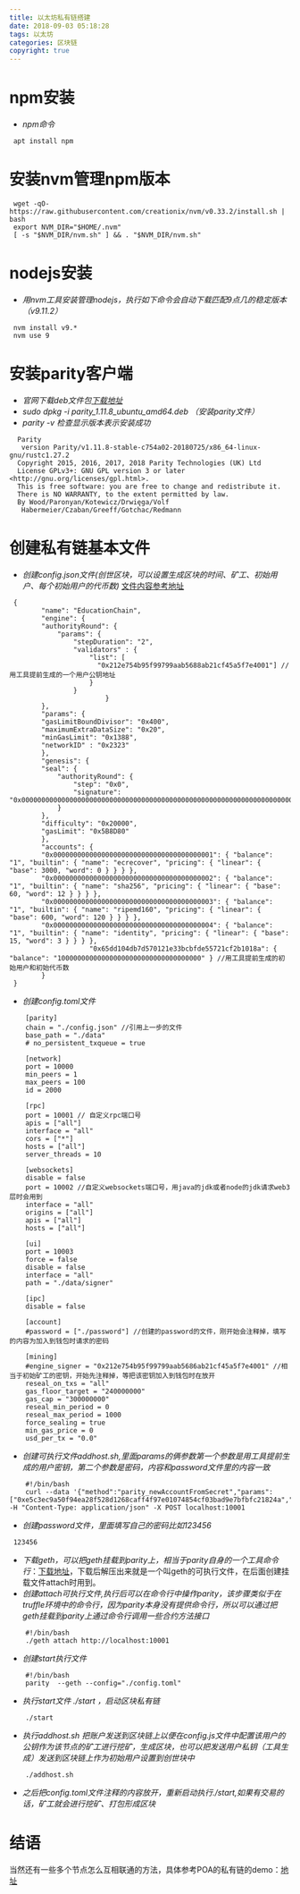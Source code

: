 ```yaml
---
title: 以太坊私有链搭建
date: 2018-09-03 05:18:28
tags: 以太坊
categories: 区块链
copyright: true
---
```


# npm安装
+ *npm命令*

``` 
 apt install npm
```


#  安装nvm管理npm版本
```
 wget -qO- https://raw.githubusercontent.com/creationix/nvm/v0.33.2/install.sh | bash
 export NVM_DIR="$HOME/.nvm"
 [ -s "$NVM_DIR/nvm.sh" ] && . "$NVM_DIR/nvm.sh"
```
<!-- more -->
# nodejs安装
+  *用nvm工具安装管理nodejs，执行如下命令会自动下载匹配9点几的稳定版本（v9.11.2）*

```
 nvm install v9.*
 nvm use 9
```
#  安装parity客户端
+   *官网下载deb文件包[下载地址](https://www.parity.io/)*
+   *sudo dpkg -i parity_1.11.8_ubuntu_amd64.deb   （安装parity文件）*
+   *parity -v  检查显示版本表示安装成功*

```
  Parity
   version Parity/v1.11.8-stable-c754a02-20180725/x86_64-linux-gnu/rustc1.27.2
  Copyright 2015, 2016, 2017, 2018 Parity Technologies (UK) Ltd
  License GPLv3+: GNU GPL version 3 or later <http://gnu.org/licenses/gpl.html>.
  This is free software: you are free to change and redistribute it.
  There is NO WARRANTY, to the extent permitted by law.
  By Wood/Paronyan/Kotewicz/Drwięga/Volf
   Habermeier/Czaban/Greeff/Gotchac/Redmann
```
# 创建私有链基本文件
+   *创建config.json文件(创世区块，可以设置生成区块的时间、矿工、初始用户、每个初始用户的代币数)* [文件内容参考地址](https://wiki.parity.io/Chain-specification)

``` 
 {
	    "name": "EducationChain",
	    "engine": {
		"authorityRound": {
		    "params": {
		        "stepDuration": "2",
		        "validators" : {
		            "list": [
		              "0x212e754b95f99799aab5688ab21cf45a5f7e4001"] //用工具提前生成的一个用户公钥地址
		    		}
				}
						}
	    },
	    "params": {
		"gasLimitBoundDivisor": "0x400",
		"maximumExtraDataSize": "0x20",
		"minGasLimit": "0x1388",
		"networkID" : "0x2323"
	    },
	    "genesis": {
		"seal": {
		    "authorityRound": {
		        "step": "0x0",
		        "signature": "0x0000000000000000000000000000000000000000000000000000000000000000000000000000000000000000000000000000000000000000000000000000000000"
		    }
		},
		"difficulty": "0x20000",
		"gasLimit": "0x5B8D80"
	    },
	    "accounts": {
		"0x0000000000000000000000000000000000000001": { "balance": "1", "builtin": { "name": "ecrecover", "pricing": { "linear": { "base": 3000, "word": 0 } } } },
		"0x0000000000000000000000000000000000000002": { "balance": "1", "builtin": { "name": "sha256", "pricing": { "linear": { "base": 60, "word": 12 } } } },
		"0x0000000000000000000000000000000000000003": { "balance": "1", "builtin": { "name": "ripemd160", "pricing": { "linear": { "base": 600, "word": 120 } } } },
		"0x0000000000000000000000000000000000000004": { "balance": "1", "builtin": { "name": "identity", "pricing": { "linear": { "base": 15, "word": 3 } } } },
					"0x65dd104db7d570121e33bcbfde55721cf2b1018a": { "balance": "100000000000000000000000000000000000" } //用工具提前生成的初始用户和初始代币数
	    }
 }
```

+   *创建config.toml文件*
``` 
	[parity]
	chain = "./config.json" //引用上一步的文件
	base_path = "./data"
	# no_persistent_txqueue = true

	[network]
	port = 10000
	min_peers = 1
	max_peers = 100
	id = 2000

	[rpc]
	port = 10001 // 自定义rpc端口号
	apis = ["all"]
	interface = "all"
	cors = ["*"]
	hosts = ["all"]
	server_threads = 10

	[websockets]
	disable = false
	port = 10002 //自定义websockets端口号，用java的jdk或者node的jdk请求web3层时会用到
	interface = "all"
	origins = ["all"]
	apis = ["all"]
	hosts = ["all"]

	[ui]
	port = 10003
	force = false
	disable = false
	interface = "all"
	path = "./data/signer"

	[ipc]
	disable = false

	[account]
	#password = ["./password"] //创建的password的文件，刚开始会注释掉，填写的内容为加入到钱包时请求的密码

	[mining]
	#engine_signer = "0x212e754b95f99799aab5686ab21cf45a5f7e4001" //相当于初始矿工的密钥，开始先注释掉，等把该密钥加入到钱包时在放开
	reseal_on_txs = "all"
	gas_floor_target = "240000000"
	gas_cap = "300000000"
	reseal_min_period = 0
	reseal_max_period = 1000
	force_sealing = true
	min_gas_price = 0
	usd_per_tx = "0.0"
```

+  *创建可执行文件addhost.sh,里面params的俩参数第一个参数是用工具提前生成的用户密钥，第二个参数是密码，内容和password文件里的内容一致*

```
	#!/bin/bash
	curl --data '{"method":"parity_newAccountFromSecret","params":["0xe5c3ec9a50f94ea28f528d1268caff4f97e01074854cf03bad9e7bfbfc21824a","123456"],"id":1,"jsonrpc":"2.0"}' -H "Content-Type: application/json" -X POST localhost:10001
```

+   *创建password文件，里面填写自己的密码比如123456*

```
 123456
```

+  *下载geth，可以把geth挂载到parity上，相当于parity自身的一个工具命令行*：[下载地址](https://geth.ethereum.org/downloads/ )，下载后解压出来就是一个叫geth的可执行文件，在后面创建挂载文件attach时用到。
+  *创建attach可执行文件,执行后可以在命令行中操作parity，该步骤类似于在truffle环境中的命令行，因为parity本身没有提供命令行，所以可以通过把geth挂载到parity上通过命令行调用一些合约方法接口*

```
	#!/bin/bash
	./geth attach http://localhost:10001
```

+   *创建start执行文件*

```
	#!/bin/bash
	parity  --geth --config="./config.toml"
```
+  *执行start文件 ./start ，启动区块私有链*

``` 
	./start
```
+  *执行addhost.sh 把账户发送到区块链上以便在config.js文件中配置该用户的公钥作为该节点的矿工进行挖矿，生成区块，也可以把发送用户私钥（工具生成）发送到区块链上作为初始用户设置到创世块中*

```
	./addhost.sh
```
+  *之后把config.toml文件注释的内容放开，重新启动执行./start,如果有交易的话，矿工就会进行挖矿、打包形成区块*
#  结语
当然还有一些多个节点怎么互相联通的方法，具体参考POA的私有链的demo：[地址](https://wiki.parity.io/Demo-PoA-tutorial)

